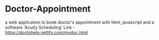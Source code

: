 # Doctor-Appointment
a web application to book doctor's appointment with html, javascript and a software 'Acuity Scheduling'
Link - https://doctohelp.netlify.com/mydoc.html
